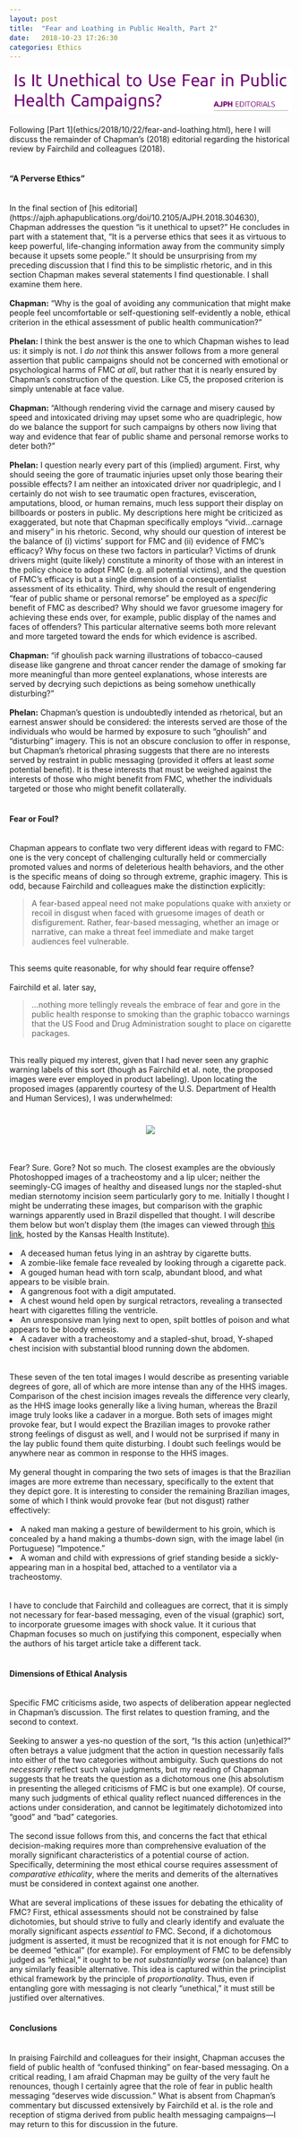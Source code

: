 ```yaml
---
layout: post
title:  "Fear and Loathing in Public Health, Part 2"
date:   2018-10-23 17:26:30
categories: Ethics
---
```


<img src="/images/Chapman_v2.png">
<br><br>
Following [Part 1](ethics/2018/10/22/fear-and-loathing.html), here I will discuss the remainder of Chapman’s (2018) editorial regarding 
the historical review by Fairchild and colleagues (2018).
<br><br>
<h4>“A Perverse Ethics”</h4><br>
In the final section of [his editorial](https://ajph.aphapublications.org/doi/10.2105/AJPH.2018.304630), Chapman addresses the question “is it unethical to upset?” He concludes in part with 
a statement that, “It is a perverse ethics that sees it as virtuous to keep powerful, life-changing information away from the 
community simply because it upsets some people.” It should be unsurprising from my preceding discussion that I find this to 
be simplistic rhetoric, and in this section Chapman makes several statements I find questionable. I shall examine them here.
<br><br>
<b>Chapman:</b> “Why is the goal of avoiding any communication that might make people feel uncomfortable or self-questioning 
self-evidently a noble, ethical criterion in the ethical assessment of public health communication?”
<br><br>
<b>Phelan:</b> I think the best answer is the one to which Chapman wishes to lead us: it simply is not. I <i>do not</i> think 
this answer follows from a more general assertion that public campaigns should not be concerned with emotional or 
psychological harms of FMC <i>at all</i>, but rather that it is nearly ensured by Chapman’s construction of the question. 
Like C5, the proposed criterion is simply untenable at face value.
<br><br>
<b>Chapman:</b> “Although rendering vivid the carnage and misery caused by speed and intoxicated driving may upset some who 
are quadriplegic, how do we balance the support for such campaigns by others now living that way and evidence that fear of 
public shame and personal remorse works to deter both?”
<br><br>
<b>Phelan:</b> I question nearly every part of this (implied) argument. First, why should seeing the gore of traumatic 
injuries upset only those bearing their possible effects? I am neither an intoxicated driver nor quadriplegic, and I 
certainly do not wish to see traumatic open fractures, evisceration, amputations, blood, or human remains, much less support 
their display on billboards or posters in public. My descriptions here might be criticized as exaggerated, but note that 
Chapman specifically employs “vivid…carnage and misery” in his rhetoric. Second, why should our question of interest be the 
balance of (i) victims’ support for FMC and (ii) evidence of FMC’s efficacy? Why focus on these two factors in particular? 
Victims of drunk drivers might (quite likely) constitute a minority of those with an interest in the policy choice to adopt 
FMC (e.g. all potential victims), and the question of FMC’s efficacy is but a single dimension of a consequentialist 
assessment of its ethicality. Third, why should the result of engendering “fear of public shame or personal remorse” be 
employed as a <i>specific</i> benefit of FMC as described? Why should we favor gruesome imagery for achieving these ends 
over, for example, public display of the names and faces of offenders? This particular alternative seems both more relevant 
and more targeted toward the ends for which evidence is ascribed. 
<br><br>
<b>Chapman:</b> “if ghoulish pack warning illustrations of tobacco-caused disease like gangrene and throat cancer render the 
damage of smoking far more meaningful than more genteel explanations, whose interests are served by decrying such depictions 
as being somehow unethically disturbing?”
<br><br>
<b>Phelan:</b> Chapman’s question is undoubtedly intended as rhetorical, but an earnest answer should be considered: the 
interests served are those of the individuals who would be harmed by exposure to such “ghoulish” and “disturbing” imagery. 
This is not an obscure conclusion to offer in response, but Chapman’s rhetorical phrasing suggests that there are no 
interests served by restraint in public messaging (provided it offers at least <i>some</i> potential benefit). It is these 
interests that must be weighed against the interests of those who might benefit from FMC, whether the individuals targeted 
or those who might benefit collaterally. 
<br><br>
<h4>Fear or Foul?</h4><br>
Chapman appears to conflate two very different ideas with regard to FMC: one is the very concept of challenging culturally 
held or commercially promoted values and norms of deleterious health behaviors, and the other is the specific means of doing 
so through extreme, graphic imagery. This is odd, because Fairchild and colleagues make the distinction explicitly:
<br>
<blockquote>A fear-based appeal need not make populations quake with anxiety or recoil in disgust when faced with gruesome 
images of death or disfigurement. Rather, fear-based messaging, whether an image or narrative, can make a threat feel 
immediate and make target audiences feel vulnerable.</blockquote>
<br>
This seems quite reasonable, for why should fear require offense?
<br><br>
Fairchild et al. later say,
<br>
<blockquote>…nothing more tellingly reveals the embrace of fear and gore in the public health response to smoking than the 
graphic tobacco warnings that the US Food and Drug Administration sought to place on cigarette packages.</blockquote>
<br>
This really piqued my interest, given that I had never seen any graphic warning labels of this sort (though as Fairchild et 
al. note, the proposed images were ever employed in product labeling). Upon locating the proposed images (apparently 
courtesy of the U.S. Department of Health and Human Services), I was underwhelmed:
<br><br><br>
<center><img src="https://consumerist.com/consumermediallc.files.wordpress.com/2011/06/finalsmokingwarnings.jpg" align="middle"></center>
<br><br><br>
Fear? Sure. Gore? Not so much. The closest examples are the obviously Photoshopped images of a tracheostomy and a 
lip ulcer; neither the seemingly-CG images of healthy and diseased lungs nor the stapled-shut median sternotomy incision 
seem particularly gory to me. Initially I thought I might be underrating these images, but comparison with the graphic 
warnings apparently used in Brazil dispelled that thought. I will describe them below but won’t display them (the images 
can viewed through <a href=“http://media.khi.org/img/photos/2010/11/10/brazilian_warning_labels.jpg”>this link</a>, hosted 
by the Kansas Health Institute).
<br><br>
<li>A deceased human fetus lying in an ashtray by cigarette butts.</li>
<li>A zombie-like female face revealed by looking through a cigarette pack.</li>
<li>A gouged human head with torn scalp, abundant blood, and what appears to be visible brain.</li>
<li>A gangrenous foot with a digit amputated.</li>
<li>A chest wound held open by surgical retractors, revealing a transected heart with cigarettes filling the ventricle.</li>
<li>An unresponsive man lying next to open, spilt bottles of poison and what appears to be bloody emesis.</li>
<li>A cadaver with a tracheostomy and a stapled-shut, broad, Y-shaped chest incision with substantial blood running down the 
abdomen.</li>
<br><br>
These seven of the ten total images I would describe as presenting variable degrees of gore, all of which are more intense 
than any of the HHS images. Comparison of the chest incision images reveals the difference very clearly, as the HHS image 
looks generally like a living human, whereas the Brazil image truly looks like a cadaver in a morgue. Both sets of images 
might provoke fear, but I would expect the Brazilian images to provoke rather strong feelings of disgust as well, and I would 
not be surprised if many in the lay public found them quite disturbing. I doubt such feelings would be anywhere near as 
common in response to the HHS images. 
<br><br>
My general thought in comparing the two sets of images is that the Brazilian images are more extreme than necessary, specifically to the extent that they depict gore. It is interesting to consider the remaining Brazilian images, some of which I think would provoke fear (but not disgust) rather effectively:
<br><br>
<li>A naked man making a gesture of bewilderment to his groin, which is concealed by a hand making a thumbs-down sign, with 
the image label (in Portuguese) “Impotence.”</li>
<li>A woman and child with expressions of grief standing beside a sickly-appearing man in a hospital bed, attached to a 
ventilator via a tracheostomy.</li>
<br><br>
I have to conclude that Fairchild and colleagues are correct, that it is simply not necessary for fear-based messaging, 
even of the visual (graphic) sort, to incorporate gruesome images with shock value. It it curious that Chapman focuses so 
much on justifying this component, especially when the authors of his target article take a different tack. 
<br><br>
<h4>Dimensions of Ethical Analysis</h4><br>
Specific FMC criticisms aside, two aspects of deliberation appear neglected in Chapman’s discussion. The first relates to 
question framing, and the second to context.
<br><br>
Seeking to answer a yes-no question of the sort, “Is this action (un)ethical?” often betrays a value judgment that the 
action in question necessarily falls into either of the two categories without ambiguity. Such questions do not 
<i>necessarily</i> reflect such value judgments, but my reading of Chapman suggests that he treats the question as a 
dichotomous one (his absolutism in presenting the alleged criticisms of FMC is but one example). Of course, many such 
judgments of ethical quality reflect nuanced differences in the actions under consideration, and cannot be legitimately 
dichotomized into “good” and “bad” categories.
<br><br>
The second issue follows from this, and concerns the fact that ethical decision-making requires more than comprehensive 
evaluation of the morally significant characteristics of a potential course of action. Specifically, determining the most 
ethical course requires assessment of <i>comparative ethicality</i>, where the merits and demerits of the alternatives 
must be considered in context against one another. 
<br><br>
What are several implications of these issues for debating the ethicality of FMC? First, ethical assessments should not be 
constrained by false dichotomies, but should strive to fully and clearly identify and evaluate the morally significant 
aspects <i>essential to</i> FMC. Second, if a dichotomous judgment is asserted, it must be recognized that it is not enough 
for FMC to be deemed “ethical” (for example). For employment of FMC to be defensibly judged as “ethical,” it ought to be 
<i>not substantially worse</i> (on balance) than any similarly feasible alternative. This idea is captured within the 
principlist ethical framework by the principle of <i>proportionality</i>. Thus, even if entangling gore with messaging is 
not clearly “unethical,” it must still be justified over alternatives.
<br><br>
<h4>Conclusions</h4><br>
In praising Fairchild and colleagues for their insight, Chapman accuses the field of public health of “confused thinking” 
on fear-based messaging. On a critical reading, I am afraid Chapman may be guilty of the very fault he renounces, though I 
certainly agree that the role of fear in public health messaging “deserves wide discussion.” What is absent from Chapman’s 
commentary but discussed extensively by Fairchild et al. is the role and reception of stigma derived from public health 
messaging campaigns—I may return to this for discussion in the future.
